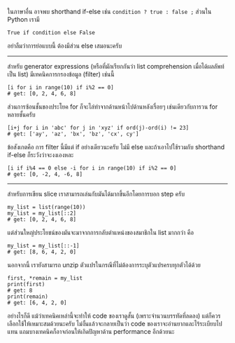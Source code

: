 ﻿ในภาษาอื่น อาจพบ shorthand if-else เช่น `condition ? true : false ;` ส่วนใน Python เรามี

	True if condition else False

อย่าลืมว่าการย่อแบบนี้ ต้องมีส่วน else เสมอนะครับ

---

สำหรับ generator expressions (หรือที่มักเรียกกันว่า list comprehension เมื่อได้ผลลัพท์เป็น list) มีเทคนิคการกรองข้อมูล (filter) เช่นนี้

	[i for i in range(10) if i%2 == 0]
	# get: [0, 2, 4, 6, 8]

ส่วนการซ้อนชั้นของประโยค for ก็จะไล่ทำจากด้านหน้าไปด้านหลังเรื่อยๆ เช่นเดียวกับการวน for หลายชั้นครับ

	[i+j for i in 'abc' for j in 'xyz' if ord(j)-ord(i) != 23]
	# get: ['ay', 'az', 'bx', 'bz', 'cx', cy']

ข้อสังเกตคือ การ filter นี้มีแต่ if อย่างเดียวนะครับ ไม่มี else และถ้าเอาไปใช้รวมกับ shorthand if-else ก็ระวังว่าจะงงเองหละ

	[i if i%4 == 0 else -i for i in range(10) if i%2 == 0]
	# get: [0, -2, 4, -6, 8]

---

สำหรับการเขียน slice เราสามารถเล่นกับมันได้มากขึ้นอีกโดยการบอก step ครับ

	my_list = list(range(10))
	my_list = my_list[::2]
	# get: [0, 2, 4, 6, 8]

แต่ส่วนใหญ่ประโยชน์ของมันจะมาจากการกลับตำแหน่งของสมาชิกใน list มากกว่า คือ

	my_list = my_list[::-1]
	# get: [8, 6, 4, 2, 0]

นอกจากนี้ เรายังสามารถ unzip ตัวแปรในกรณีที่ไม่ต้องการระบุตัวแปรครบทุกตัวได้ด้วย

	first, *remain = my_list
	print(first)
	# get: 8
	print(remain)
	# get: [6, 4, 2, 0]

อย่างไรก็ดี แม้ว่าเทคนิคเหล่านี้จะทำให้ code ของเราดูสั้น (เพราะจำนวนบรรทัดที่ลดลง) แต่ก็ควรเลือกใช้ให้เหมาะสมด้วยนะครับ ไม่งั้นแล้วจะกลายเป็นว่า code ของเราจะอ่านยากและไร้ระเบียบไปแทน แถมบางเทคนิคก็อาจก่อนให้เกิดปัญหาด้าน performance อีกด้วยนะ